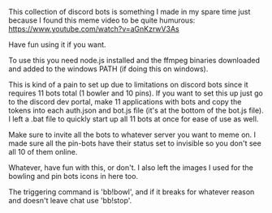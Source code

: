 This collection of discord bots is something I made in my spare time just because I found this meme video to be quite humurous:
https://www.youtube.com/watch?v=aGnKzrwV3As

Have fun using it if you want.

To use this you need node.js installed and the ffmpeg binaries downloaded and added to the windows PATH (if doing this on windows).

This is kind of a pain to set up due to limitations on discord bots since it requires 11 bots total (1 bowler and 10 pins). If you want to set this up just go to the discord dev portal, make 11 applications with bots and copy the tokens into each auth.json and bot.js file (it's at the bottom of the bot.js file). I left a .bat file to quickly start up all 11 bots at once for ease of use as well.

Make sure to invite all the bots to whatever server you want to meme on. I made sure all the pin-bots have their status set to invisible so you don't see all 10 of them online.

Whatever, have fun with this, or don't.
I also left the images I used for the bowling and pin bots icons in here too.

The triggering command is 'bb!bowl', and if it breaks for whatever reason and doesn't leave chat use 'bb!stop'.
